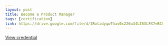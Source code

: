 ```yaml
---
layout: post
title: Become a Product Manager
tags: [certification]
link: https://drive.google.com/file/d/1RotzdyqwThav0x226u34LISXLFX7eB1S/view?usp=sharing
---
```


<a href="https://drive.google.com/file/d/1RotzdyqwThav0x226u34LISXLFX7eB1S/view?usp=sharing" target="_blank">View credential</a>